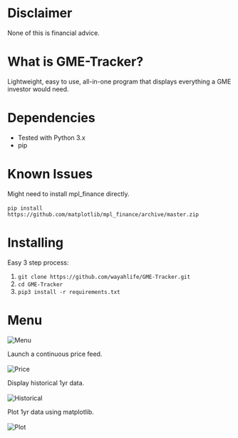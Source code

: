 # Disclaimer 
None of this is financial advice. <br>

# What is GME-Tracker?
Lightweight, easy to use, all-in-one program that displays everything a GME investor would need. <br>

# Dependencies 
* Tested with Python 3.x <br>
* pip

# Known Issues
Might need to install mpl_finance directly. <br> \
```pip install https://github.com/matplotlib/mpl_finance/archive/master.zip```

# Installing
Easy 3 step process: <br>
1. ```git clone https://github.com/wayahlife/GME-Tracker.git```
2. ```cd GME-Tracker```
3. ```pip3 install -r requirements.txt```

# Menu
![Menu](https://user-images.githubusercontent.com/101604552/206302984-51ef48cc-bb81-417a-8a04-9ba19da14168.png) <br>

Launch a continuous price feed. <br> \
![Price](https://user-images.githubusercontent.com/101604552/206303716-359411e4-3b01-4165-a7a3-b1ff8995c699.png) <br>

Display historical 1yr data. <br> \
![Historical](https://user-images.githubusercontent.com/101604552/206303262-f55b6cce-84c2-4f63-a3ea-5308fc62ceaf.png) <br>

Plot 1yr data using matplotlib. <br> \
![Plot](https://user-images.githubusercontent.com/101604552/206303597-f1e95ab5-f542-4282-9e17-722715f97f07.png) <br>
